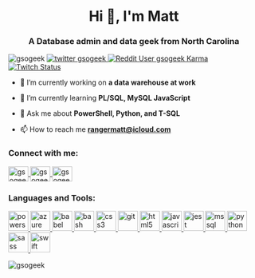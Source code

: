 <h1 align="center">Hi 👋, I'm Matt</h1>
<h3 align="center">A Database admin and data geek from North Carolina</h3>

<p align="left"> 
  <img src="https://komarev.com/ghpvc/?username=gsogeek&label=Profile%20views&color=0e75b6&style=plastic" alt="gsogeek" />
  <a href="https://twitter.com/gsogeek" target="blank"> <img src="https://img.shields.io/twitter/follow/gsogeek?logo=twitter&style=plastic" alt="twitter gsogeek" /> </a> 
  <a href="https://www.reddit.com/user/gsogeek" target="blank"> <img src="https://img.shields.io/reddit/user-karma/combined/gsogeek?logo=reddit&logoColor=white&style=plastic" alt="Reddit User gsogeek Karma"> </a>
    <a href="https://www.twitch.tv/gsogeek" target="blank"> <img alt="Twitch Status" src="https://img.shields.io/twitch/status/gsogeek?logo=twitch&logoColor=white&style=plastic"> </a>
</p>
  
- 🔭 I’m currently working on **a data warehouse at work**

- 🌱 I’m currently learning **PL/SQL, MySQL JavaScript**

- 💬 Ask me about **PowerShell, Python, and T-SQL**

- 📫 How to reach me **rangermatt@icloud.com**

<h3 align="left">Connect with me:</h3>
<p align="left">
<a href="https://dev.to/gsogeek" target="blank">
  <img 
       align="center" 
       src="https://cdn.jsdelivr.net/npm/simple-icons@3.0.1/icons/dev-dot-to.svg" 
       alt="gsogeek" 
       height="30" 
       width="40" 
       />
  </a>
<a href="https://twitter.com/gsogeek" target="blank">
  <img 
       align="center" 
       src="https://cdn.jsdelivr.net/npm/simple-icons@3.0.1/icons/twitter.svg" 
       alt="gsogeek" 
       height="30" 
       width="40" 
       />
  </a>
<a href="https://instagram.com/gsogeek" target="blank">
  <img 
       align="center" 
       src="https://cdn.jsdelivr.net/npm/simple-icons@3.0.1/icons/instagram.svg" 
       alt="gsogeek" 
       height="30" 
       width="40" 
       />
  </a>
</p>

<h3 align="left">Languages and Tools:</h3>
<p align="left"> 
  <a href="https://docs.microsoft.com/en-us/powershell/" target="_blank"> 
    <img src="https://upload.wikimedia.org/wikipedia/commons/2/2f/PowerShell_5.0_icon.png" 
         alt="powershell" 
         width="40" 
         height="40"
         /> 
  </a> 
  <a href="https://azure.microsoft.com/en-us/" target="_blank"> 
    <img src="https://www.vectorlogo.zone/logos/microsoft_azure/microsoft_azure-icon.svg" 
         alt="azure" 
         width="40" 
         height="40"
         /> 
  </a> 
  <a href="https://babeljs.io/" target="_blank"> 
    <img src="https://www.vectorlogo.zone/logos/babeljs/babeljs-icon.svg" 
         alt="babel" 
         width="40" 
         height="40"
         /> 
  </a> 
  <a href="https://www.gnu.org/software/bash/" target="_blank"> 
    <img src="https://www.vectorlogo.zone/logos/gnu_bash/gnu_bash-icon.svg" 
         alt="bash" 
         width="40" 
         height="40"
         /> 
  </a> 
  <a href="https://www.w3schools.com/css/" target="_blank"> 
    <img src="https://devicons.github.io/devicon/devicon.git/icons/css3/css3-original-wordmark.svg" 
         alt="css3" 
         width="40" 
         height="40"
         /> 
  </a> 
  <a href="https://git-scm.com/" target="_blank"> 
    <img src="https://www.vectorlogo.zone/logos/git-scm/git-scm-icon.svg" 
         alt="git" 
         width="40" 
         height="40"
         /> 
  </a> 
  <a href="https://www.w3.org/html/" target="_blank"> 
    <img src="https://devicons.github.io/devicon/devicon.git/icons/html5/html5-original-wordmark.svg" 
         alt="html5" 
         width="40" 
         height="40"
         /> 
  </a> 
  <a href="https://developer.mozilla.org/en-US/docs/Web/JavaScript" target="_blank"> 
    <img src="https://devicons.github.io/devicon/devicon.git/icons/javascript/javascript-original.svg" 
         alt="javascript" 
         width="40" 
         height="40"
         /> 
  </a> 
  <a href="https://jestjs.io" target="_blank"> 
    <img src="https://www.vectorlogo.zone/logos/jestjsio/jestjsio-icon.svg" alt="jest" width="40" height="40"/> </a> 
  <a href="https://www.microsoft.com/en-us/sql-server" 
     target="_blank"> 
    <img src="https://cdn.worldvectorlogo.com/logos/microsoft-sql-server.svg" 
         alt="mssql" 
         width="40" 
         height="40"
         /> 
  </a> 
  <a href="https://www.python.org" target="_blank"> 
    <img src="https://devicons.github.io/devicon/devicon.git/icons/python/python-original.svg" 
         alt="python" 
         width="40" 
         height="40"
         /> 
  </a> 
  <a href="https://sass-lang.com" target="_blank"> 
    <img src="https://devicons.github.io/devicon/devicon.git/icons/sass/sass-original.svg" 
         alt="sass" 
         width="40" 
         height="40"
         /> 
  </a> 
  <a href="https://developer.apple.com/swift/" target="_blank"> 
    <img src="https://devicons.github.io/devicon/devicon.git/icons/swift/swift-original-wordmark.svg" 
         alt="swift" 
         width="40" 
         height="40"
         /> 
  </a> 
</p>

<p>
  <img 
       align="center" 
       src="https://github-readme-stats.vercel.app/api?username=gsogeek&show_icons=true&locale=en"
       alt="gsogeek" 
       />
</p>
